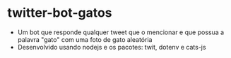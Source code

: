 # twitter-bot-gatos
- Um bot que responde qualquer tweet que o mencionar e que possua a palavra "gato" com uma foto de gato aleatória
- Desenvolvido usando nodejs e os pacotes: twit, dotenv e cats-js
